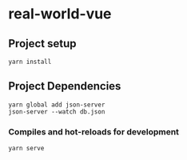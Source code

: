 # real-world-vue

## Project setup

```
yarn install
```

## Project Dependencies

```
yarn global add json-server
json-server --watch db.json
```

### Compiles and hot-reloads for development

```
yarn serve
```
